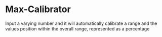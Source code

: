 Max-Calibrator
==============

Input a varying number and it will automatically calibrate a range and the values position within the overall range, represented as a percentage
